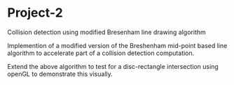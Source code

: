 # Project-2
Collision detection using modified Bresenham line drawing algorithm

Implemention of a modified version of the Breshenham mid-point based line algorithm to accelerate part of a collision detection computation.

Extend the above algorithm to test for a disc-rectangle intersection using openGL to demonstrate this visually.
